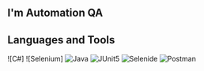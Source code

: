 <!-- ### Hi there 👋


**Rom4ke/rom4ke** is a ✨ _special_ ✨ repository because its `README.md` (this file) appears on your GitHub profile.

Here are some ideas to get you started:

- 🔭 I’m currently working on ...
- 🌱 I’m currently learning ...
- 👯 I’m looking to collaborate on ...
- 🤔 I’m looking for help with ...
- 💬 Ask me about ...
- 📫 How to reach me: ...
- 😄 Pronouns: ...
- ⚡ Fun fact: ...
-->

## I'm Automation QA

## Languages and Tools
![C#] ![Selenium] ![Java](https://img.shields.io/badge/-Java-333333?style=for-the-badge&logo=java) ![JUnit5](https://img.shields.io/badge/-JUnit5-333333?style=for-the-badge&logo=JUnit5) ![Selenide](https://img.shields.io/badge/-Selenide-333333?style=for-the-badge&logo=Selenide) ![Postman](https://img.shields.io/badge/-Postman-333333?style=for-the-badge&logo=Postman) 
